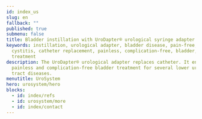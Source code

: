 ```yaml
---
id: index_us
slug: en
fallback: ""
published: true
submenu: false
title: Bladder instillation with UroDapter® urological syringe adapter
keywords: instillation, urological adapter, bladder disease, pain-free,
  cystitis, catheter replacement, painless, complication-free, bladder,
  treatment
description: The UroDapter® urological adapter replaces catheter. It enables
  painless and complication-free bladder treatment for several lower urinary
  tract diseases.
menutitle: UroSystem
hero: urosystem/hero
blocks:
  - id: index/refs
  - id: urosystem/more
  - id: index/contact
---
```

